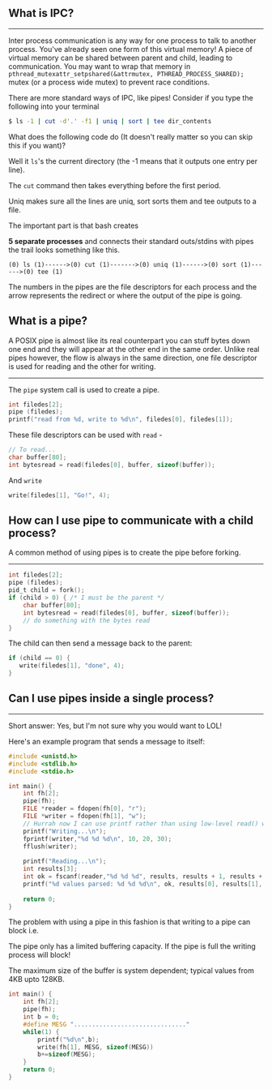 ## What is IPC?


----

Inter process communication is any way for one process to talk to another process. You've already seen one form of this virtual memory! A piece of virtual memory can be shared between parent and child, leading to communication. You may want to wrap that memory in `pthread_mutexattr_setpshared(&attrmutex, PTHREAD_PROCESS_SHARED);` mutex (or a process wide mutex) to prevent race conditions.

There are more standard ways of IPC, like pipes! Consider if you type the following into your terminal

```bash
$ ls -1 | cut -d'.' -f1 | uniq | sort | tee dir_contents
```

What does the following code do (It doesn't really matter so you can skip this if you want)?
 
Well it `ls`'s the current directory (the -1 means that it outputs one entry per line). 

The `cut` command then takes everything before the first period. 

Uniq makes sure all the lines are uniq, sort sorts them and tee outputs to a file. 

The important part is that bash creates 

**5 separate processes** and connects their standard outs/stdins with pipes the trail looks something like this.

```text
(0) ls (1)------>(0) cut (1)------->(0) uniq (1)------>(0) sort (1)------>(0) tee (1)
```

The numbers in the pipes are the file descriptors for each process and the arrow represents the redirect or where the output of the pipe is going.

## What is a pipe?

A POSIX pipe is almost like its real counterpart 
you can stuff bytes down one end and they will appear at the other end in the same order. 
Unlike real pipes however, 
the flow is always in the same direction, 
one file descriptor is used for reading and the other for writing. 

----

The `pipe` system call is used to create a pipe.

```C
int filedes[2];
pipe (filedes);
printf("read from %d, write to %d\n", filedes[0], filedes[1]);
```

These file descriptors can be used with `read` -

```C
// To read...
char buffer[80];
int bytesread = read(filedes[0], buffer, sizeof(buffer));
```
And `write`

```C
write(filedes[1], "Go!", 4);
```

## How can I use pipe to communicate with a child process?

A common method of using pipes is to create the pipe before forking.

----
 
```C
int filedes[2];
pipe (filedes);
pid_t child = fork();
if (child > 0) { /* I must be the parent */
    char buffer[80];
    int bytesread = read(filedes[0], buffer, sizeof(buffer));
    // do something with the bytes read    
}
```

The child can then send a message back to the parent:
```C
if (child == 0) {
   write(filedes[1], "done", 4);
}
```

## Can I use pipes inside a single process?

----

Short answer: Yes, but I'm not sure why you would want to LOL!

Here's an example program that sends a message to itself:
```C
#include <unistd.h>
#include <stdlib.h>
#include <stdio.h>

int main() {
    int fh[2];
    pipe(fh);
    FILE *reader = fdopen(fh[0], "r");
    FILE *writer = fdopen(fh[1], "w");
    // Hurrah now I can use printf rather than using low-level read() write()
    printf("Writing...\n");
    fprintf(writer,"%d %d %d\n", 10, 20, 30);
    fflush(writer);
    
    printf("Reading...\n");
    int results[3];
    int ok = fscanf(reader,"%d %d %d", results, results + 1, results + 2);
    printf("%d values parsed: %d %d %d\n", ok, results[0], results[1], results[2]);
    
    return 0;
}
```

The problem with using a pipe in this fashion is that writing to a pipe can block i.e. 

The pipe only has a limited buffering capacity. If the pipe is full the writing process will block! 

The maximum size of the buffer is system dependent; typical values from  4KB upto 128KB.

```C
int main() {
    int fh[2];
    pipe(fh);
    int b = 0;
    #define MESG "..............................."
    while(1) {
        printf("%d\n",b);
        write(fh[1], MESG, sizeof(MESG))
        b+=sizeof(MESG);
    }
    return 0;
}
```

